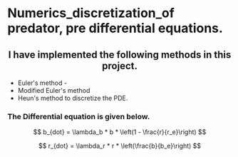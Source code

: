 <h1>Numerics_discretization_of predator, pre differential equations.</h1> 
<h2 align =center> I have implemented the following methods in this project. </h2> 

- Euler's method -
- Modified Euler's method
- Heun's method to discretize the PDE.
  
<h3> The Differential equation is given below. </h3>

<p align = center> $$ b_{dot} = \lambda_b * b * \left(1 - \frac{r}{r_e}\right) $$ </p>
<p align = center >  $$ r_{dot} = \lambda_r * r * \left(\frac{b}{b_e}\right) $$ </p>

